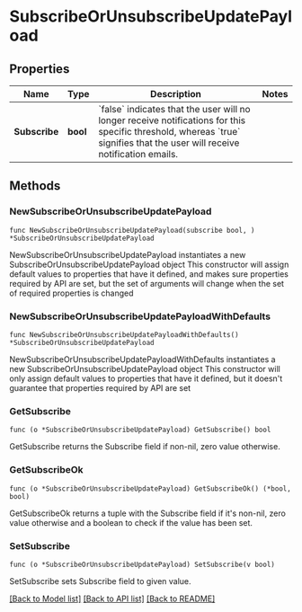 # SubscribeOrUnsubscribeUpdatePayload

## Properties

Name | Type | Description | Notes
------------ | ------------- | ------------- | -------------
**Subscribe** | **bool** | &#x60;false&#x60; indicates that the user will no longer receive notifications for this specific threshold, whereas &#x60;true&#x60; signifies that the user will receive notification emails. | 

## Methods

### NewSubscribeOrUnsubscribeUpdatePayload

`func NewSubscribeOrUnsubscribeUpdatePayload(subscribe bool, ) *SubscribeOrUnsubscribeUpdatePayload`

NewSubscribeOrUnsubscribeUpdatePayload instantiates a new SubscribeOrUnsubscribeUpdatePayload object
This constructor will assign default values to properties that have it defined,
and makes sure properties required by API are set, but the set of arguments
will change when the set of required properties is changed

### NewSubscribeOrUnsubscribeUpdatePayloadWithDefaults

`func NewSubscribeOrUnsubscribeUpdatePayloadWithDefaults() *SubscribeOrUnsubscribeUpdatePayload`

NewSubscribeOrUnsubscribeUpdatePayloadWithDefaults instantiates a new SubscribeOrUnsubscribeUpdatePayload object
This constructor will only assign default values to properties that have it defined,
but it doesn't guarantee that properties required by API are set

### GetSubscribe

`func (o *SubscribeOrUnsubscribeUpdatePayload) GetSubscribe() bool`

GetSubscribe returns the Subscribe field if non-nil, zero value otherwise.

### GetSubscribeOk

`func (o *SubscribeOrUnsubscribeUpdatePayload) GetSubscribeOk() (*bool, bool)`

GetSubscribeOk returns a tuple with the Subscribe field if it's non-nil, zero value otherwise
and a boolean to check if the value has been set.

### SetSubscribe

`func (o *SubscribeOrUnsubscribeUpdatePayload) SetSubscribe(v bool)`

SetSubscribe sets Subscribe field to given value.



[[Back to Model list]](../README.md#documentation-for-models) [[Back to API list]](../README.md#documentation-for-api-endpoints) [[Back to README]](../README.md)


